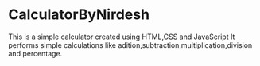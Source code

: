 # CalculatorByNirdesh
This is a simple calculator created using HTML,CSS and JavaScript
It performs simple calculations like adition,subtraction,multiplication,division and percentage.
